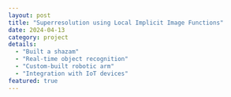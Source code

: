 ```yaml
---
layout: post
title: "Superresolution using Local Implicit Image Functions"
date: 2024-04-13
category: project
details:
  - "Built a shazam"
  - "Real-time object recognition"
  - "Custom-built robotic arm"
  - "Integration with IoT devices"
featured: true
---
```

